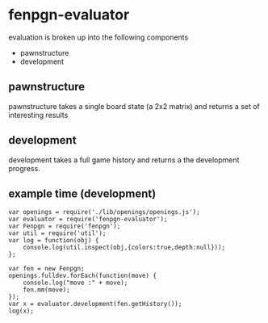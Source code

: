 fenpgn-evaluator
================

evaluation is broken up into the following components

* pawnstructure
* development 

pawnstructure
-------------

pawnstructure takes a single board state (a 2x2 matrix) and returns a set
of interesting results

development
-----------

development takes a full game history and returns a the development
progress.


example time (development)
--------------------------

    var openings = require('./lib/openings/openings.js');
    var evaluator = require('fenpgn-evaluator');
    var Fenpgn = require('fenpgn');
    var util = require('util');
    var log = function(obj) {
        console.log(util.inspect(obj,{colors:true,depth:null}));
    };

    var fen = new Fenpgn;
    openings.fulldev.forEach(function(move) {
        console.log("move :" + move);
        fen.mm(move);
    });
    var x = evaluator.development(fen.getHistory());
    log(x);
